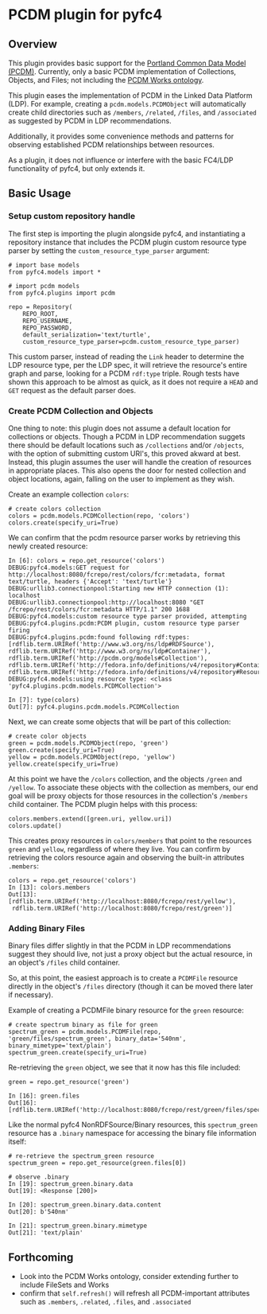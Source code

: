 # PCDM plugin for pyfc4

## Overview

This plugin provides basic support for the [Portland Common Data Model (PCDM)](http://pcdm.org/).  Currently, only a basic PCDM implementation of Collections, Objects, and Files; not including the [PCDM Works ontology](http://pcdm.org/2016/02/16/works).

This plugin eases the implementation of PCDM in the Linked Data Platform (LDP).  For example, creating a `pcdm.models.PCDMObject` will automatically create child directories such as `/members`, `/related`, `/files`, and `/associated` as suggested by PCDM in LDP recommendations.

Additionally, it provides some convenience methods and patterns for observing established PCDM relationships between resources.

As a plugin, it does not influence or interfere with the basic FC4/LDP functionality of pyfc4, but only extends it.

## Basic Usage

### Setup custom repository handle

The first step is importing the plugin alongside pyfc4, and instantiating a repository instance that includes the PCDM plugin custom resource type parser by setting the `custom_resource_type_parser` argument:  

```
# import base models
from pyfc4.models import *

# import pcdm models
from pyfc4.plugins import pcdm

repo = Repository(
	REPO_ROOT,
	REPO_USERNAME,
	REPO_PASSWORD,
	default_serialization='text/turtle',
	custom_resource_type_parser=pcdm.custom_resource_type_parser)
```

This custom parser, instead of reading the `Link` header to determine the LDP resource type, per the LDP spec, it will retrieve the resource's entire graph and parse, looking for a PCDM `rdf:type` triple.  Rough tests have shown this approach to be almost as quick, as it does not require a `HEAD` and `GET` request as the default parser does.

### Create PCDM Collection and Objects

One thing to note: this plugin does not assume a default location for collections or objects.  Though a PCDM in LDP recommendation suggets there should be default locations such as `/collections` and/or `/objects`, with the option of submitting custom URI's, this proved akward at best.  Instead, this plugin assumes the user will handle the creation of resources in appropriate places.  This also opens the door for nested collection and object locations, again, falling on the user to implement as they wish.  

Create an example collection `colors`:
```
# create colors collection
colors = pcdm.models.PCDMCollection(repo, 'colors')
colors.create(specify_uri=True)
```

We can confirm that the pcdm resource parser works by retrieving this newly created resource:
```
In [6]: colors = repo.get_resource('colors')
DEBUG:pyfc4.models:GET request for http://localhost:8080/fcrepo/rest/colors/fcr:metadata, format text/turtle, headers {'Accept': 'text/turtle'}
DEBUG:urllib3.connectionpool:Starting new HTTP connection (1): localhost
DEBUG:urllib3.connectionpool:http://localhost:8080 "GET /fcrepo/rest/colors/fcr:metadata HTTP/1.1" 200 1688
DEBUG:pyfc4.models:custom resource type parser provided, attempting
DEBUG:pyfc4.plugins.pcdm:PCDM plugin, custom resource type parser firing
DEBUG:pyfc4.plugins.pcdm:found following rdf:types: [rdflib.term.URIRef('http://www.w3.org/ns/ldp#RDFSource'), rdflib.term.URIRef('http://www.w3.org/ns/ldp#Container'), rdflib.term.URIRef('http://pcdm.org/models#Collection'), rdflib.term.URIRef('http://fedora.info/definitions/v4/repository#Container'), rdflib.term.URIRef('http://fedora.info/definitions/v4/repository#Resource')]
DEBUG:pyfc4.models:using resource type: <class 'pyfc4.plugins.pcdm.models.PCDMCollection'>

In [7]: type(colors)
Out[7]: pyfc4.plugins.pcdm.models.PCDMCollection
```

Next, we can create some objects that will be part of this collection:
```
# create color objects
green = pcdm.models.PCDMObject(repo, 'green')
green.create(specify_uri=True)
yellow = pcdm.models.PCDMObject(repo, 'yellow')
yellow.create(specify_uri=True)
```

At this point we have the `/colors` collection, and the objects `/green` and `/yellow`.  To associate these objects with the collection as members, our end goal will be proxy objects for those resources in the collection's `/members` child container.  The PCDM plugin helps with this process:
```
colors.members.extend([green.uri, yellow.uri])
colors.update()
```

This creates proxy resources in `colors/members` that point to the resources `green` and `yellow`, regardless of where they live.  You can confirm by retrieving the colors resource again and observing the built-in attributes `.members`:
```
colors = repo.get_resource('colors')
In [13]: colors.members
Out[13]: 
[rdflib.term.URIRef('http://localhost:8080/fcrepo/rest/yellow'),
 rdflib.term.URIRef('http://localhost:8080/fcrepo/rest/green')]
```

### Adding Binary Files
Binary files differ slightly in that the PCDM in LDP recommendations suggest they should live, not just a proxy object but the actual resource, in an object's `/files` child container.

So, at this point, the easiest approach is to create a `PCDMFile` resource directly in the object's `/files` directory (though it can be moved there later if necessary).

Example of creating a PCDMFile binary resource for the `green` resource:
```
# create spectrum binary as file for green
spectrum_green = pcdm.models.PCDMFile(repo, 'green/files/spectrum_green', binary_data='540nm', binary_mimetype='text/plain')
spectrum_green.create(specify_uri=True)
```

Re-retrieving the `green` object, we see that it now has this file included:
```
green = repo.get_resource('green')

In [16]: green.files
Out[16]: [rdflib.term.URIRef('http://localhost:8080/fcrepo/rest/green/files/spectrum_green')]
```

Like the normal pyfc4 NonRDFSource/Binary resources, this `spectrum_green` resource has a `.binary` namespace for accessing the binary file information itself:
```
# re-retrieve the spectrum_green resource
spectrum_green = repo.get_resource(green.files[0])

# observe .binary
In [19]: spectrum_green.binary.data
Out[19]: <Response [200]>

In [20]: spectrum_green.binary.data.content
Out[20]: b'540nm'

In [21]: spectrum_green.binary.mimetype
Out[21]: 'text/plain'
```

## Forthcoming

  * Look into the PCDM Works ontology, consider extending further to include FileSets and Works
  * confirm that `self.refresh()` will refresh all PCDM-important attributes such as `.members`, `.related`, `.files`, and `.associated` 